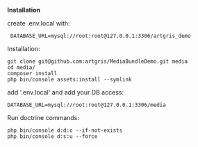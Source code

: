**Installation**
    
create .env.local with:

     DATABASE_URL=mysql://root:root@127.0.0.1:3306/artgris_demo    
   
Installation:

    git clone git@github.com:artgris/MediaBundleDemo.git media
    cd media/
    composer install
    php bin/console assets:install --symlink
    
    
add '.env.local' and add your DB access:
    
    DATABASE_URL=mysql://root:root@127.0.0.1:3306/media
    
Run doctrine commands:

    php bin/console d:d:c --if-not-exists
    php bin/console d:s:u --force
    